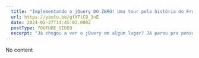 ```yaml
---
  title: "Implementando o jQuery DO ZERO! Uma tour pela história do Front End"
  url: https://youtu.be/gfX7tC9_3nE
  date: 2024-02-27T14:45:02.000Z
  postType: YOUTUBE_VIDEO
  excerpt: "Já chegou a ver o jQuery em algum lugar? Já parou pra pensar o que roda por debaixo dos panos dele? Nesse vídeo aqui vamos fazer uma tour pelos patterns que envolvem a sua construção como facade e o seu formato de \"chain\" na hora de expor a API! Ficou curioso? Então pega a pipoquinha ai e bora ver! 🧑‍💻"
---
```

  
  No content
  